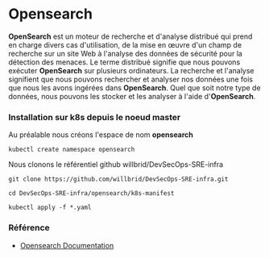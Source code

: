 # Opensearch

**OpenSearch** est un moteur de recherche et d'analyse distribué qui prend en charge divers cas d'utilisation, de la mise en œuvre d'un champ de recherche sur un site Web à l'analyse des données de sécurité pour la détection des menaces. Le terme distribué signifie que nous pouvons exécuter **OpenSearch** sur plusieurs ordinateurs. La recherche et l'analyse signifient que nous pouvons rechercher et analyser nos données une fois que nous les avons ingérées dans **OpenSearch**. Quel que soit notre type de données, nous pouvons les stocker et les analyser à l'aide d'**OpenSearch**.

### Installation sur k8s depuis le noeud master

Au préalable nous créons l'espace de nom **opensearch**

```
kubectl create namespace opensearch
```

Nous clonons le référentiel github willbrid/DevSecOps-SRE-infra

```
git clone https://github.com/willbrid/DevSecOps-SRE-infra.git
```

```
cd DevSecOps-SRE-infra/opensearch/k8s-manifest
```

```
kubectl apply -f *.yaml
```

### Référence

- [Opensearch Documentation](https://opensearch.org/docs/latest/about/)